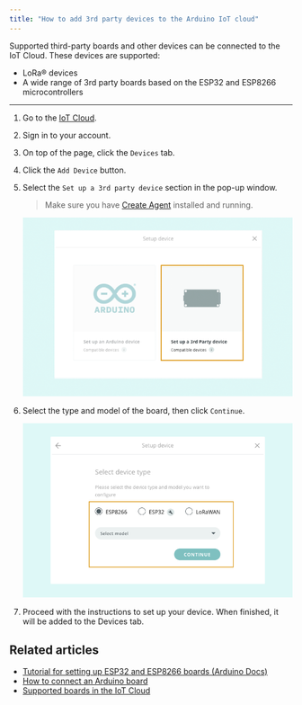 ```yaml
---
title: "How to add 3rd party devices to the Arduino IoT cloud"
---
```


Supported third-party boards and other devices can be connected to the IoT Cloud. These devices are supported:

* LoRa® devices
* A wide range of 3rd party boards based on the ESP32 and ESP8266 microcontrollers

---

1. Go to the [IoT Cloud](https://create.arduino.cc/iot).

2. Sign in to your account.

3. On top of the page, click the `Devices` tab.

4. Click the `Add Device` button.

5. Select the `Set up a 3rd party device` section in the pop-up window.

   > Make sure you have [Create Agent](https://create.arduino.cc/getting-started/plugin/welcome) installed and running.

   ![Choose 3rd party device](img/3rd-party-device-setup-1.png)

6. Select the type and model of the board, then click `Continue`.

   ![Choose specific board](img/3rd-party-device-setup-2.png)

7. Proceed with the instructions to set up your device. When finished, it will be added to the Devices tab.

## Related articles

* [Tutorial for setting up ESP32 and ESP8266 boards (Arduino Docs)](https://docs.arduino.cc/cloud/iot-cloud/tutorials/esp-32-cloud)
* [How to connect an Arduino board](https://support.arduino.cc/hc/en-us/articles/360016495559-How-to-add-Arduino-boards-to-the-Arduino-IoT-cloud)
* [Supported boards in the IoT Cloud](https://support.arduino.cc/hc/en-us/articles/360016077320-Which-boards-are-supported-in-the-Arduino-IoT-Cloud-)
